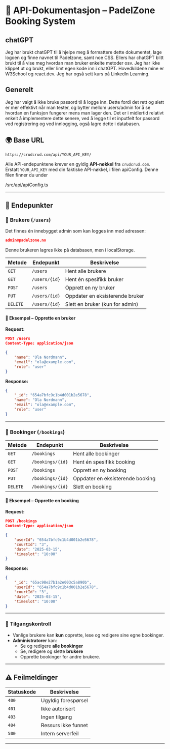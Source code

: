 # 📌 **API-Dokumentasjon – PadelZone Booking System**

## chatGPT

Jeg har brukt chatGPT til å hjelpe meg å formattere dette dokumentet, lage logoen og finne navnet til Padelzone, samt noe CSS. Ellers har chatGPT blitt brukt til å vise meg hvordan man bruker enkelte metoder osv. Jeg har ikke klippet ut og brukt, eller limt egen kode inn i chatGPT. Hovedkildene mine er W3School og react.dev. Jeg har også sett kurs på LinkedIn Learning.

## Generelt

Jeg har valgt å ikke bruke passord til å logge inn. Dette fordi det rett og slett er mer effektivt når man tester, og bytter mellom users/admin for å se hvordan en funksjon fungerer mens man lager den. Det er i midlertid relativt enkelt å implementere dette senere, ved å legge til et inputfelt for passord ved registrering og ved innlogging, også lagre dette i databasen.

## 🌍 **Base URL**

```
https://crudcrud.com/api/YOUR_API_KEY/
```

Alle API-endepunktene krever en gyldig **API-nøkkel** fra `crudcrud.com`.  
Erstatt `YOUR_API_KEY` med din faktiske API-nøkkel, i filen apiConfig. Denne
filen finner du under

/src/api/apiConfig.ts

---

## 📁 **Endepunkter**

### 📌 **Brukere (`/users`)**

Det finnes én innebygget admin som kan logges inn med adressen:

```json
admin@padelzone.no
```

Denne brukeren lagres ikke på databasen, men i localStorage.

| Metode   | Endepunkt     | Beskrivelse                     |
| -------- | ------------- | ------------------------------- |
| `GET`    | `/users`      | Hent alle brukere               |
| `GET`    | `/users/{id}` | Hent én spesifikk bruker        |
| `POST`   | `/users`      | Opprett en ny bruker            |
| `PUT`    | `/users/{id}` | Oppdater en eksisterende bruker |
| `DELETE` | `/users/{id}` | Slett en bruker (kun for admin) |

#### 🔹 **Eksempel – Opprette en bruker**

**Request:**

```json
POST /users
Content-Type: application/json

{
    "name": "Ola Nordmann",
    "email": "ola@example.com",
    "role": "user"
}
```

**Response:**

```json
{
    "_id": "654a7bfc9c1b4d001b2e5678",
    "name": "Ola Nordmann",
    "email": "ola@example.com",
    "role": "user"
}
```

---

### 📌 **Bookinger (`/bookings`)**

| Metode   | Endepunkt        | Beskrivelse                      |
| -------- | ---------------- | -------------------------------- |
| `GET`    | `/bookings`      | Hent alle bookinger              |
| `GET`    | `/bookings/{id}` | Hent én spesifikk booking        |
| `POST`   | `/bookings`      | Opprett en ny booking            |
| `PUT`    | `/bookings/{id}` | Oppdater en eksisterende booking |
| `DELETE` | `/bookings/{id}` | Slett en booking                 |

#### 🔹 **Eksempel – Opprette en booking**

**Request:**

```json
POST /bookings
Content-Type: application/json

{
    "userId": "654a7bfc9c1b4d001b2e5678",
    "courtId": "3",
    "date": "2025-03-15",
    "timeslot": "10:00"
}
```

**Response:**

```json
{
    "_id": "65ac98e27b1a2e003c5a890b",
    "userId": "654a7bfc9c1b4d001b2e5678",
    "courtId": "3",
    "date": "2025-03-15",
    "timeslot": "10:00"
}
```

---

### 📌 **Tilgangskontroll**

-   Vanlige brukere kan **kun** opprette, lese og redigere sine egne bookinger.
-   **Administratorer** kan:
    -   Se og redigere **alle bookinger**
    -   Se, redigere og slette **brukere**
    -   Opprette bookinger for andre brukere.

---

## ⚠️ **Feilmeldinger**

| Statuskode | Beskrivelse         |
| ---------- | ------------------- |
| `400`      | Ugyldig forespørsel |
| `401`      | Ikke autorisert     |
| `403`      | Ingen tilgang       |
| `404`      | Ressurs ikke funnet |
| `500`      | Intern serverfeil   |

---
